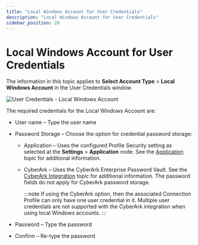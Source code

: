 ```yaml
---
title: "Local Windows Account for User Credentials"
description: "Local Windows Account for User Credentials"
sidebar_position: 20
---
```


# Local Windows Account for User Credentials

The information in this topic applies to **Select Account Type** > **Local Windows Account** in the
User Credentials window.

![User Credentials - Local Windows Account](/img/product_docs/accessanalyzer/12.0/admin/settings/connection/profile/localwindowsaccount.webp)

The required credentials for the Local Windows Account are:

- User name – Type the user name
- Password Storage – Choose the option for credential password storage:

    - Application – Uses the configured Profile Security setting as selected at the **Settings** >
      **Application** node. See the [Application](/docs/accessanalyzer/12.0/admin/settings/application/overview.md) topic for
      additional information.
    - CyberArk – Uses the CyberArk Enterprise Password Vault. See the
      [CyberArk Integration](/docs/accessanalyzer/12.0/admin/settings/connection/cyberarkintegration.md) topic for additional information. The
      password fields do not apply for CyberArk password storage.

        :::note
        If using the CyberArk option, then the associated Connection Profile can only have
        one user credential in it. Multiple user credentials are not supported with the CyberArk
        integration when using local Windows accounts.
        :::


- Password – Type the password
- Confirm – Re-type the password
